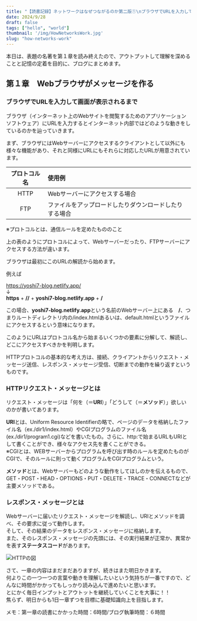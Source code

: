 ```yaml
---
title: "【読書記録】ネットワークはなぜつながるのか第二版①\nブラウザでURLを入力して画面が表示されるまで"
date: 2024/9/28
draft: false
tags: ["hello", "world"]
thumbnail: '/img/HowNetworksWork.jpg'
slug: "how-networks-work"
---
```

本日は、表題の名著を第１章を読み終えたので、アウトプットして理解を深めることと記憶の定着を目的に、ブログにまとめます。

## 第１章　Webブラウザがメッセージを作る
### ブラウザでURLを入力して画面が表示されるまで
ブラウザ（インターネット上のWebサイトを閲覧するためのアプリケーションソフトウェア）にURLを入力するとインターネット内部ではどのような動きをしているのかを辿っていきます。

まず、ブラウザにはWebサーバーにアクセスするクライアントとして以外にも様々な機能があり、それと同様にURLにもそれらに対応したURLが用意されています。

| プロトコル名  | 使用例 | 
|:-----------:|:------------|
| HTTP       |Webサーバーにアクセスする場合 |
| FTP        |ファイルをアップロードしたりダウンロードしたりする場合|

※プロトコルとは、通信ルールを定めたもののこと

上の表のようにプロトコルによって、Webサーバーだったり、FTPサーバーにアクセスする方法が違います。

ブラウザは最初にこのURLの解読から始めます。
<section class="bg-gray-100 p-3 mb-4">
例えば

https://yoshi7-blog.netlify.app/  
↓  
**https**  +  **//**  +  **yoshi7-blog.netlify.app** + **/**  

この場合、**yoshi7-blog.netlify.app**という名前のWebサーバー上にある　**/**、つまりルートディレクトリ内の/index.htmlあるいは、default.htmlというファイルにアクセスするという意味になります。  
</section>

このようにURLはプロトコル名から始まるいくつかの要素に分解して、解読し、どこにアクセスすべきかを判明します。  

HTTPプロトコルの基本的な考え方は、接続、クライアントからリクエスト・メッセージ送信、レスポンス・メッセージ受信、切断までの動作を繰り返すというものです。


### HTTPリクエスト・メッセージとは
リクエスト・メッセージは「何を（＝**URI**）」「どうして（＝**メソッド**）」欲しいのかが書いてあります。  

**URI**とは、Uniform Resource Identifierの略で、ページのデータを格納したファイル名（ex./dir1/index.html）やCGIプログラムのファイル名(ex./dir1/program1.cgi)などを書いたもの。さらに、http:で始まるURLもURIとして書くことができ、様々なアクセス先を書くことができる。  
※CGIとは、WEBサーバーからプログラムを呼び出す時のルールを定めたものがCGIで、そのルールに則って動くプログラムをCGIプログラムという。

**メソッド**とは、Webサーバーもどのような動作をしてほしのかを伝えるもので、GET・POST・HEAD・OPTIONS・PUT・DELETE・TRACE・CONNECTなどが主要メソッドである。  

### レスポンス・メッセージとは
Webサーバーに届いたリクエスト・メッセージを解読し、URIとメソッドを調べ、その要求に従って動作します。  
そして、その結果のデータをレスポンス・メッセージに格納します。  
また、そのレスポンス・メッセージの先頭には、その実行結果が正常か、異常かを表す**ステータスコード**があります。

![HTTPの図](/img/http.png "")

さて、一章の内容はまだまだありますが、続きはまた明日かきます。  
何よりこの一つ一つの言葉や動きを理解したいという気持ちが一番ですので、どんなに時間がかかってもしっかり読み込んで進めたいと思います。  
とにかく毎日インプットとアウトットを継続していくことを大事に！！  
焦らず、明日からも1日一章ずつを目標に基礎知識向上を目指します。  

メモ：第一章の読書にかかった時間：6時間/ブログ執筆時間：６時間
